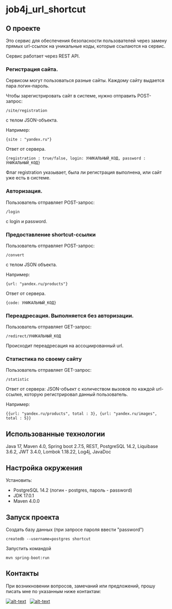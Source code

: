 # job4j_url_shortcut

## О проекте
Это сервис для обеспечения безопасности пользователей через замену прямых url-ссылок на уникальные коды, которые ссылаются на сервис.

Сервис работает через REST API.

### Регистрация сайта.
Сервисом могут пользоваться разные сайты. Каждому сайту выдается пара логин-пароль.

Чтобы зарегистрировать сайт в системе, нужно отправить POST-запрос:
```
/site/registration 
```
с телом JSON-объекта.

Например:
```
{site : "yandex.ru"}
```
Ответ от сервера.
```
{registration : true/false, login: УНИКАЛЬНЫЙ_КОД, password : УНИКАЛЬНЫЙ_КОД}
```
Флаг registration указывает, была ли регистрация выполнена, или сайт уже есть в системе.

### Авторизация.
Пользователь отправляет POST-запрос:
```
/login
```
с login и password.

### Предоставление shortcut-ссылки
Пользователь отправляет POST-запрос:
```
/convert
```
с телом JSON объекта.

Например:
```
{url: "yandex.ru/products"}
```
Ответ от сервера.
```
{code: УНИКАЛЬНЫЙ_КОД}
```
### Переадресация. Выполняется без авторизации.

Пользователь отправляет GET-запрос:
```
/redirect/УНИКАЛЬНЫЙ_КОД
```
Происходит переадресация на ассоциированный url.

### Статистика по своему сайту

Пользователь отправляет GET-запрос:
```
/statistic
```
Ответ от сервера: JSON-объект с количеством вызовов по каждой url-ссылке, которую регистрировал данный пользователь.

Например:
```
{{url: "yandex.ru/products", total : 3}, {url: "yandex.ru/images", total : 5}}
```
## Использованные технологии
Java 17, Maven 4.0, Spring boot 2.7.5, REST, PostgreSQL 14.2, Liquibase 3.6.2, JWT 3.4.0, Lombok 1.18.22, Log4j, JavaDoc

## Настройка окружения
Установить:
- PostgreSQL 14.2 (логин - postgres, пароль - password)
- JDK 17.0.1
- Maven 4.0.0

## Запуск проекта
Создать базу данных (при запросе пароля ввести "password")
```
createdb --username=postgres shortcut
```
Запустить командой
```
mvn spring-boot:run
```
## Контакты
При возникновении вопросов, замечаний или предложений, прошу писать мне по указанным ниже контактам:

[![alt-text](https://img.shields.io/badge/-telegram-grey?style=flat&logo=telegram&logoColor=white)](https://t.me/levgross)&nbsp;&nbsp;
[![alt-text](https://img.shields.io/badge/@%20email-005FED?style=flat&logo=mail&logoColor=white)](mailto:levgross@gmail.com)&nbsp;&nbsp;